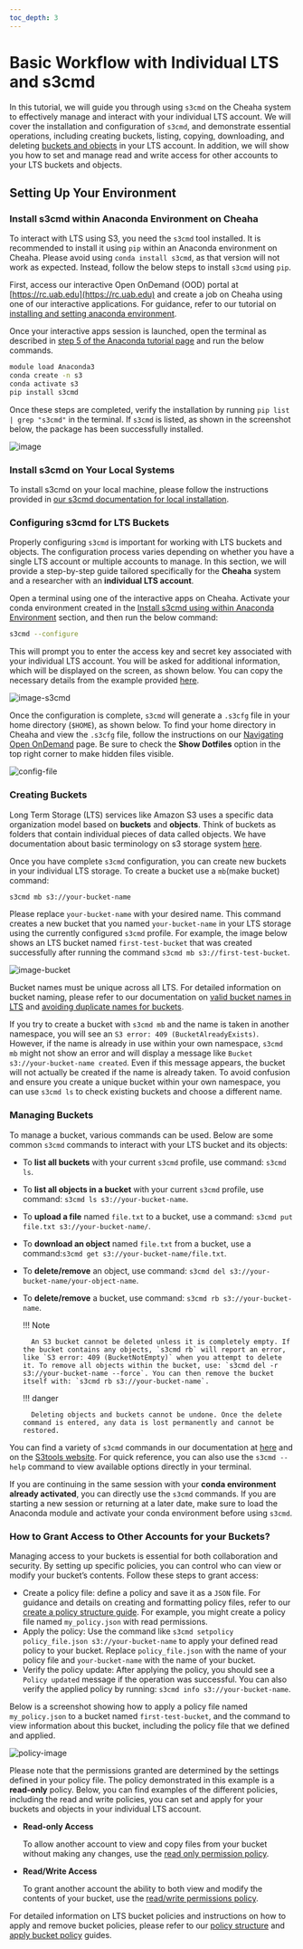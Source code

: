 ```yaml
---
toc_depth: 3
---
```

# Basic Workflow with Individual LTS and s3cmd

In this tutorial, we will guide you through using `s3cmd` on the Cheaha system to effectively manage and interact with your individual LTS account. We will cover the installation and configuration of `s3cmd`, and demonstrate essential operations, including creating buckets, listing, copying, downloading, and deleting [buckets and objects](../index.md/#terminology) in your LTS account. In addition, we will show you how to set and manage read and write access for other accounts to your LTS buckets and objects.

## Setting Up Your Environment

### Install s3cmd within Anaconda Environment on Cheaha

To interact with LTS using S3, you need the `s3cmd` tool installed. It is recommended to install it using `pip` within an Anaconda environment on Cheaha. Please avoid using `conda install s3cmd`, as that version will not work as expected. Instead, follow the below steps to install `s3cmd` using `pip`.

First, access our interactive Open OnDemand (OOD) portal at [https://rc.uab.edu](https://rc.uab.edu) and create a job on Cheaha using one of our interactive applications. For guidance, refer to our tutorial on [installing and setting anaconda environment](../../../cheaha/tutorial/pytorch_tensorflow.md/#installing-anaconda-environments-using-terminal).

Once your interactive apps session is launched, open the terminal as described in [step 5 of the Anaconda tutorial page](../../../cheaha/tutorial/pytorch_tensorflow.md/#installing-anaconda-environments-using-terminal) and run the below commands.

```bash
module load Anaconda3
conda create -n s3 
conda activate s3
pip install s3cmd
```

Once these steps are completed, verify the installation by running `pip list | grep "s3cmd"` in the terminal. If `s3cmd` is listed, as shown in the screenshot below, the package has been successfully installed.

![image](../images/pip-s3cmd.png)

### Install s3cmd on Your Local Systems

To install s3cmd on your local machine, please follow the instructions provided in [our s3cmd documentation for local installation](../../../data_management/lts/interfaces.md/#installation-of-s3cmd-and-s5cmd-on-personal-system).

### Configuring s3cmd for LTS Buckets

Properly configuring `s3cmd` is important for working with LTS buckets and objects. The configuration process varies depending on whether you have a single LTS account or multiple accounts to manage. In this section, we will provide a step-by-step guide tailored specifically for the **Cheaha** system and a researcher with an **individual LTS account**.

Open a terminal using one of the interactive apps on Cheaha. Activate your conda environment created in the [Install s3cmd using within Anaconda Environment](./individual_lts_tutorial.md/#install-s3cmd-within-anaconda-environment-on-cheaha) section, and then run the below command:

```bash
s3cmd --configure
```

This will prompt you to enter the access key and secret key associated with your individual LTS account. You will be asked for additional information, which will be displayed on the screen, as shown below. You can copy the necessary details from the example provided [here](../interfaces.md/#configuring-s3cmd).

![image-s3cmd](../images/config-s3cmd.png)

Once the configuration is complete, `s3cmd` will generate a `.s3cfg` file in your home directory (`$HOME`), as shown below. To find your home directory in Cheaha and view the `.s3cfg` file, follow the instructions on our [Navigating Open OnDemand](../../../cheaha/open_ondemand/ood_layout.md/#navigating-open-ondemand) page. Be sure to check the **Show Dotfiles** option in the top right corner to make hidden files visible.

![config-file](../images/s3cfg.png)

### Creating Buckets

Long Term Storage (LTS) services like Amazon S3 uses a specific data organization model based on **buckets** and **objects**. Think of buckets as folders that contain individual pieces of data called objects. We have documentation about basic terminology on s3 storage system [here](../index.md/#terminology).

Once you have complete `s3cmd` configuration, you can create new buckets in your individual LTS storage. To create a bucket use a `mb`(make bucket) command:

```bash
s3cmd mb s3://your-bucket-name
```

Please replace `your-bucket-name` with your desired name. This command creates a new bucket that you named `your-bucket-name` in your LTS storage using the currently configured `s3cmd` profile. For example, the image below shows an LTS bucket named `first-test-bucket` that was created successfully after running the command `s3cmd mb s3://first-test-bucket`.

![image-bucket](../images/create-bucket.png)

Bucket names must be unique across all LTS. For detailed information on bucket naming, please refer to our documentation on [valid bucket names in LTS](../lts_faq.md) and [avoiding duplicate names for buckets](../index.md/#avoiding-duplicate-names-for-buckets). 

If you try to create a bucket with `s3cmd mb` and the name is taken in another namespace, you will see an `S3 error: 409 (BucketAlreadyExists)`. However, if the name is already in use within your own namespace, `s3cmd mb` might not show an error and will display a message like `Bucket s3://your-bucket-name created`. Even if this message appears, the bucket will not actually be created if the name is already taken. To avoid confusion and ensure you create a unique bucket within your own namespace, you can use `s3cmd ls` to check existing buckets and choose a different name.

### Managing Buckets

To manage a bucket, various commands can be used. Below are some common `s3cmd` commands to interact with your LTS bucket and its objects:

- To **list all buckets** with your current `s3cmd` profile, use command: `s3cmd ls`.
- To **list all objects in a bucket** with your current `s3cmd` profile, use command: `s3cmd ls s3://your-bucket-name`.
- To **upload a file**  named `file.txt` to a bucket, use a command: `s3cmd put file.txt s3://your-bucket-name/`.
- To **download an object** named `file.txt` from a bucket, use a command:`s3cmd get s3://your-bucket-name/file.txt`.
- To **delete/remove** an object, use command: `s3cmd del s3://your-bucket-name/your-object-name`.
- To **delete/remove** a bucket, use command: `s3cmd rb s3://your-bucket-name`.

    <!-- markdownlint-disable MD046 -->
    !!! Note

        An S3 bucket cannot be deleted unless it is completely empty. If the bucket contains any objects, `s3cmd rb` will report an error, like `S3 error: 409 (BucketNotEmpty)` when you attempt to delete it. To remove all objects within the bucket, use: `s3cmd del -r s3://your-bucket-name --force`. You can then remove the bucket itself with: `s3cmd rb s3://your-bucket-name`.
    <!-- markdownlint-disable MD046 -->

    <!-- markdownlint-disable MD046 -->
    !!! danger

        Deleting objects and buckets cannot be undone. Once the delete command is entered, any data is lost permanently and cannot be restored.
    <!-- markdownlint-enable MD046 -->

You can find a variety of `s3cmd` commands in our documentation at [here](../../lts/interfaces.md/#s3cmd-commands) and on the [S3tools website](https://s3tools.org/usage). For quick reference, you can also use the `s3cmd --help` command to view available options directly in your terminal.

If you are continuing in the same session with your **conda environment already activated**, you can directly use the `s3cmd` commands. If you are starting a new session or returning at a later date, make sure to load the Anaconda module and activate your conda environment before using `s3cmd`.

### How to Grant Access to Other Accounts for your Buckets?

Managing access to your buckets is essential for both collaboration and security. By setting up specific policies, you can control who can view or modify your bucket’s contents. Follow these steps to grant access:

- Create a policy file: define a policy and save it as a `JSON` file. For guidance and details on creating and formatting policy files, refer to our [create a policy structure guide](../policies.md/#policy-structure). For example, you might create a policy file named `my_policy.json` with read permissions.
- Apply the policy: Use the command like `s3cmd setpolicy policy_file.json s3://your-bucket-name` to apply your defined read policy to your bucket. Replace `policy_file.json` with the name of your policy file and `your-bucket-name` with the name of your bucket.
- Verify the policy update: After applying the policy, you should see a `Policy updated` message if the operation was successful. You can also verify the applied policy by running: `s3cmd info s3://your-bucket-name`.

Below is a screenshot showing how to apply a policy file named `my_policy.json` to a bucket named `first-test-bucket`, and the command to view information about this bucket, including the policy file that we defined and applied.

![policy-image](../images/policy.png)

Please note that the permissions granted are determined by the settings defined in your policy file. The policy demonstrated in this example is a **read-only** policy. Below, you can find examples of the different policies, including the read and write policies, you can set and apply for your buckets and objects in your individual LTS account.

- **Read-only Access**

    To allow another account to view and copy files from your bucket without making any changes, use the [read only permission policy](../policies.md/#read-only-for-all-files).

- **Read/Write Access**

    To grant another account the ability to both view and modify the contents of your bucket, use the [read/write permissions policy](../policies.md#read-write-permissions).

For detailed information on LTS bucket policies and instructions on how to apply and remove bucket policies, please refer to our [policy structure](../policies.md/#policy-structure) and [apply bucket policy](../policies.md/#applying-a-policy) guides.
